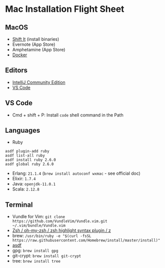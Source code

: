 # Mac Installation Flight Sheet

## MacOS

* [Shift It](https://github.com/fikovnik/ShiftIt) (install binaries)
* Evernote (App Store)
* Amphetamine (App Store)
* [Docker](https://runnable.com/docker/install-docker-on-macos)

## Editors

* [IntelliJ Community Edition](https://www.jetbrains.com/idea/download/#section=mac)
* [VS Code](https://code.visualstudio.com/download)

## VS Code

* Cmd + shift + P: Install `code` shell command in the Path

## Languages

- Ruby
```
asdf plugin-add ruby
asdf list-all ruby
asdf install ruby 2.6.0
asdf global ruby 2.6.0
```
- Erlang: `21.1.4` (`brew install autoconf wxmac` - see official doc)
- Elixir: `1.7.4`
- Java: `openjdk-11.0.1`
- Scala: `2.12.8`

## Terminal

* Vundle for Vim: `git clone https://github.com/VundleVim/Vundle.vim.git ~/.vim/bundle/Vundle.vim`
* [Zsh / oh-my-zsh / zsh highlight syntax plugin / z](https://jilles.me/badassify-your-terminal-and-shell/)
* brew: `/usr/bin/ruby -e "$(curl -fsSL https://raw.githubusercontent.com/Homebrew/install/master/install)"`
* [asdf](https://github.com/asdf-vm/asdf)
* gpg: `brew install gpg`
* git-crypt: `brew install git-crypt`
* tree: `brew install tree`
